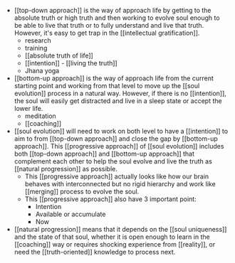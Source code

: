 - [[top-down approach]] is the way of approach life by getting to the absolute truth or high truth and then working to evolve soul enough to be able to live that truth or to fully understand and live that truth. However, it's easy to get trap in the [[intellectual gratification]].
    - research
    - training
    - [[absolute truth of life]] 
    - [[intention]] - [[living the truth]]
    - Jhana yoga
- [[bottom-up approach]] is the way of approach life from the current starting point and working from that level to move up the [[soul evolution]] process in a natural way. However, if there is no [[intention]], the soul will easily get distracted and live in a sleep state or accept the lower life.
    - meditation
    - [[coaching]]
- [[soul evolution]] will need to work on both level to have a [[intention]] to aim to from [[top-down approach]] and close the gap by [[bottom-up approach]]. This [[progressive approach]] of [[soul evolution]] includes both [[top-down approach]] and [[bottom-up approach]] that complement each other to help the soul evolve and live the truth as [[natural progression]] as possible.
    - This [[progressive approach]] actually looks like how our brain behaves with interconnected but no rigid hierarchy and work like [[merging]] process to evolve the soul.
    - This [[progressive approach]] also have 3 important point:
        - Intention
        - Available or accumulate
        - Now
- [[natural progression]] means that it depends on the [[soul uniqueness]] and the state of that soul, whether it is open enough to learn in the [[coaching]] way or requires shocking experience from [[reality]], or need the [[truth-oriented]] knowledge to process next.
